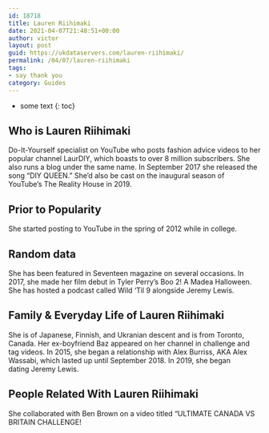 ```yaml
---
id: 18718
title: Lauren Riihimaki
date: 2021-04-07T21:48:51+00:00
author: victor
layout: post
guid: https://ukdataservers.com/lauren-riihimaki/
permalink: /04/07/lauren-riihimaki
tags:
- say thank you
category: Guides
---
```


* some text
{: toc}


## Who is Lauren Riihimaki



Do-It-Yourself specialist on YouTube who posts fashion advice videos to her popular channel LaurDIY, which boasts to over 8 million subscribers. She also runs a blog under the same name. In September 2017 she released the song &#8220;DIY QUEEN.&#8221; She&#8217;d also be cast on the inaugural season of YouTube&#8217;s The Reality House in 2019.

                
                
                
## Prior to Popularity



She started posting to YouTube in the spring of 2012 while in college.

                
                
                
## Random data



She has been featured in Seventeen magazine on several occasions. In 2017, she made her film debut in Tyler Perry&#8217;s Boo 2! A Madea Halloween. She has hosted a podcast called Wild &#8216;Til 9 alongside Jeremy Lewis.

                
                
                
## Family & Everyday Life of Lauren Riihimaki



She is of Japanese, Finnish, and Ukranian descent and is from Toronto, Canada. Her ex-boyfriend Baz appeared on her channel in challenge and tag videos. In 2015, she began a relationship with Alex Burriss, AKA Alex Wassabi, which lasted up until September 2018. In 2019, she began dating Jeremy Lewis.

                
                
                
## People Related With Lauren Riihimaki



She collaborated with Ben Brown on a video titled &#8220;ULTIMATE CANADA VS BRITAIN CHALLENGE!

                
              
            
          
          
          